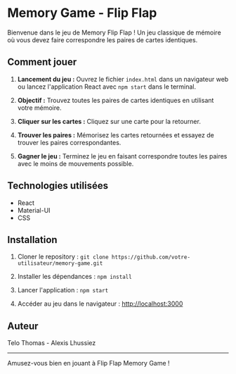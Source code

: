 # Memory Game - Flip Flap

Bienvenue dans le jeu de Memory Flip Flap ! Un jeu classique de mémoire où vous devez faire correspondre les paires de cartes identiques.

## Comment jouer

1. **Lancement du jeu :** Ouvrez le fichier `index.html` dans un navigateur web ou lancez l'application React avec `npm start` dans le terminal.

2. **Objectif :** Trouvez toutes les paires de cartes identiques en utilisant votre mémoire.

3. **Cliquer sur les cartes :** Cliquez sur une carte pour la retourner.

4. **Trouver les paires :** Mémorisez les cartes retournées et essayez de trouver les paires correspondantes.

5. **Gagner le jeu :** Terminez le jeu en faisant correspondre toutes les paires avec le moins de mouvements possible.

## Technologies utilisées

- React
- Material-UI
- CSS

## Installation

1. Cloner le repository : `git clone https://github.com/votre-utilisateur/memory-game.git`

2. Installer les dépendances : `npm install`

3. Lancer l'application : `npm start`

4. Accéder au jeu dans le navigateur : [http://localhost:3000](http://localhost:3000)

## Auteur

Telo Thomas - Alexis Lhussiez

---

Amusez-vous bien en jouant à Flip Flap Memory Game !
